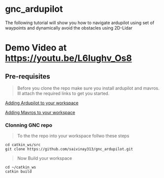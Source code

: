 # gnc_ardupilot
The following tutorial will show you how to navigate ardupilot using set of waypoints and dynamically avoid the obstacles using 2D-Lidar

# Demo Video at https://youtu.be/L6Iughv_Os8

## Pre-requisites
> Before you clone the repo make sure you install ardupilot and mavros. Ill attach the required links to get you started.

[Adding Ardupilot to your workspace](https://ardupilot.org/dev/docs/building-setup-linux.html)

[Adding Mavros to your workspace](https://docs.px4.io/master/en/ros/mavros_installation.html)

### Clonning GNC repo

>To the the repo into your workspace follwo these steps

```
cd catkin_ws/src
git clone https://github.com/saivinay313/gnc_ardupilot.git
```
> Now Build your workspace
```
cd ~/catkin_ws
catkin build
```







